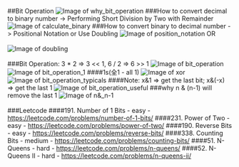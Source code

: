 ##Bit Operation
![Image of why_bit_operation](imgs/why_bit_operation.jpg)
###How to convert decimal to binary number -> Performing Short Division by Two with Remainder
![Image of calculate_binary](imgs/calculate_binary.jpg)
###How to convert binary to decimal number -> Positional Notation or Use Doubling
![Image of position_notation](imgs/position_notation.jpg) OR <br></br>
![Image of doubling](imgs/doubling.jpg)<br></br>
###Bit Operation: 3 * 2 => 3 << 1, 6 / 2 => 6 >> 1
![Image of bit_operation](imgs/bit_operation.jpg)
![Image of bit_operation_1](imgs/bit_operation_1.jpg)
####1s(全1 - all 1)
![Image of xor](imgs/xor.jpg)
![Image of bit_operation_typicals](imgs/bit_operation_typical.jpg)
####Note: x&1 => get the last bit; x&(-x) => get the last 1
![Image of bit_operation_useful](imgs/bit_operation_useful.jpg)
###why n & (n-1) will remove the last 1
![Image of n&_n-1](imgs/n&_n-1.jpg)
<br></br>
###Leetcode
####191. Number of 1 Bits - easy - https://leetcode.com/problems/number-of-1-bits/
####231. Power of Two - easy - https://leetcode.com/problems/power-of-two/
####190. Reverse Bits - easy - https://leetcode.com/problems/reverse-bits/
####338. Counting Bits - medium - https://leetcode.com/problems/counting-bits/
####51. N-Queens - hard - https://leetcode.com/problems/n-queens/
####52. N-Queens II - hard - https://leetcode.com/problems/n-queens-ii/



